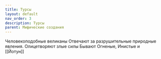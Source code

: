 ```yaml
---
title: Турсы
layout: default
nav_order: 3
description: Турсы
parent: Мифические создания
---
```


Человекоподобные великаны
Отвечают за разрушительные природные явления. 
Олицетворяют злые силы
Бывают Огненые, Инистые и [[Йотун]]
